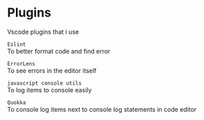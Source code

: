 # Plugins
Vscode plugins that i use

```Eslint``` \
 To better format code and find error
 
```ErrorLens``` \
  To see errors in the editor itself

```javascript console utils``` \
  To log items to console easily

```Quokka``` \
  To console log items next to console log statements in code editor
